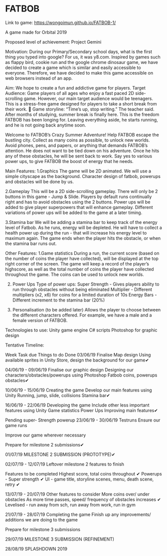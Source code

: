 # FATBOB
Link to game: https://wongoimun.github.io/FATBOB-1/

A game made for Orbital 2019 

Proposed level of achievement: 
Project Gemini 

Motivation: 
During our Primary/Secondary school days, what is the first thing you typed into google? For us, it was y8.com. Inspired by games such as flappy bird, cookie run and the google chrome dinosaur game, we have decided to create a game which is similar and easily accessible to everyone. Therefore, we have decided to make this game accessible on web browsers instead of an app.  
 



Aim:
We hope to create a fun and addictive game for players.
Target Audience: 
Game players of all ages who enjoy a fast paced 2D side-scrolling game. However, our main target audience would be teenagers. This is a stress-free game designed for players to take a short break from their work. 
Game storyline:
“Time’s up, stop writing.” The teacher said. After months of studying, summer break is finally here. This is the freedom FATBOB has been longing for. Leaving everything aside, he starts running, and he is not going back anytime soon.

Welcome to FATBOB’s Crazy Summer Adventure! 
Help FATBOB escape the bustling city. 
Collect as many coins as possible, to unlock new worlds.
Avoid phones, pens, and papers, or anything that demands FATBOB’s attention. He does not want to be tied down on his adventure. Once he hits any of these obstacles, he will be sent back to work.
Say yes to various power ups, to give FATBOB the boost of energy that he needs.

Main Features: 
1.Graphics 
The game will be 2D animated. We will use a simple cityscape as the background. Character design of fatbob, powerups and obstacles will be done by us.

2.Gameplay
This will be a 2D side-scrolling gameplay. There will only be 2 buttons in this game - Jump & Slide. Players by default runs continually right and has to avoid obstacles using the 2 buttons. Power ups will be added to give player superpowers that will enhance gameplay. Different variations of power ups will be added to the game at a later timing.

3.Stamina bar
We will be adding a stamina bar to keep track of the energy level of Fatbob. As he runs, energy will be depleted. He will have to collect a health power up during the run - that will increase his energy level to maximum again. The game ends when the player hits the obstacle, or when the stamina bar runs out.


Other Features: 
1.Game statistics 
During a run, the current score (based on the number of coins the player have collected), will be displayed at the top right corner of the screen.
The game will keep a record of the player’s highscore, as well as the total number of coins the player have collected throughout the game. The coins can be used to unlock new worlds.

2. Power Ups 
Type of power ups:
Super Strength - Gives players ability to run through obstacles without being eliminated
Multiplier - Different multipliers (x2, x6) for coins for a limited duration of 10s
Energy Bars - Different increment to the stamina bar (20%)

3. Personalisation (to be added later)
Allows the player to choose between the different characters offered. For example, we have a male and a female version of FATBOB.

Technologies to use: 
Unity game engine              C# scripts               Photoshop for graphic design

Tentative Timeline:

Week
Task due
Things to do
Done
03/06/19
Finalise Map design
Using available sprites in Unity Store, design the background for our game✔

04/06/19 - 09/06/19
Finalise our graphic design
Designing our characters/obstacles/powerups using Photoshop
Fatbob
coins, powerups 
obstacles✔

10/06/19 - 15/06/19
Creating the game
Develop our main features using Unity
Running, jump, slide, collisions
Stamina bar✔

16/06/19 - 22/06/19
Developing the game
Include other less important features using Unity
Game statistics
Power Ups
Improving main features✔

Pending super-
Strength
powerup 
23/06/19 - 30/06/19
Testruns 
Ensure our game runs 

Improve our game wherever necessary

Prepare for milestone 2 submissions✔

01/07/19
MILESTONE 2 SUBMISSION (PROTOTYPE)✔

02/07/19 - 12/07/19
Leftover milestone 2 features to finish


Features to be completed
Highest score, total coins throughout ✔
Powerups - Super strength ✔
 UI - game title, storyline scenes, menu, death scene, retry ✔



13/07/19 - 20/07/19
Other features to consider
More coins over/ under obstacles
As more time passes, speed/ frequency of obstacles increases ✔
Levelised - run away from sch, run away from work, run in gym



21/07/19 - 28/07/19
Completing the game
Finish up any improvements/ additions we are doing to the game

Prepare for milestone 3 submissions


29/07/19
MILESTONE 3 SUBMISSION (REFINEMENT)


28/08/19
SPLASHDOWN 2019



